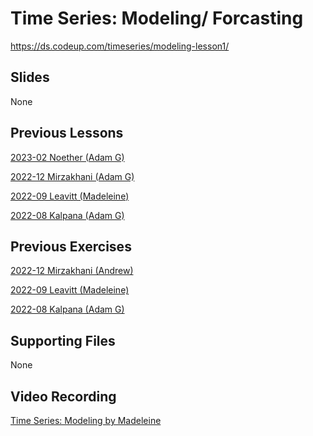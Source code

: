 # Time Series: Modeling/ Forcasting 
https://ds.codeup.com/timeseries/modeling-lesson1/


## Slides
None


## Previous Lessons

[2023-02  Noether (Adam G)](https://github.com/CodeupClassroom/noether-time-series-exercises/blob/main/time_series_modeling_lesson.ipynb)

[2022-12 Mirzakhani (Adam G)](https://github.com/CodeupClassroom/mirzakhani-time-series-exercises/blob/main/modeling_lesson.ipynb)

[2022-09 Leavitt (Madeleine)](https://github.com/CodeupClassroom/leavitt-time-series-exercises-/blob/main/modeling_lesson.ipynb)

[2022-08 Kalpana (Adam G)](https://github.com/CodeupClassroom/kalpana-time-series-exercises/blob/main/modeling_lesson.ipynb)


## Previous Exercises

[2022-12 Mirzakhani (Andrew)](https://github.com/CodeupClassroom/mirzakhani-time-series-exercises/blob/main/modeling-exercises.ipynb)

[2022-09 Leavitt (Madeleine)](https://github.com/CodeupClassroom/leavitt-time-series-exercises-/blob/main/modeling-exercises.ipynb)

[2022-08 Kalpana (Adam G)](https://github.com/CodeupClassroom/kalpana-time-series-exercises/blob/main/modeling-exercises.ipynb)


## Supporting Files
None

## Video Recording
[Time Series: Modeling by Madeleine](https://youtu.be/lwX6C7PL-YI)